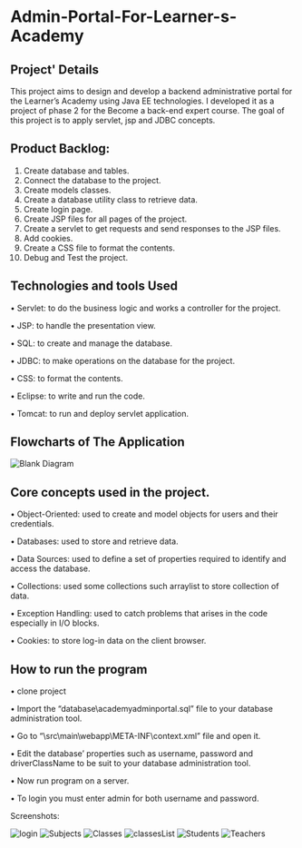 # Admin-Portal-For-Learner-s-Academy
## Project' Details
This project aims to design and develop a backend administrative portal for the Learner’s Academy using Java EE technologies. I developed it as a project of phase 2 for the Become a back-end expert course.
The goal of this project is to apply servlet, jsp and JDBC concepts.

## Product Backlog:
1.	Create database and tables.
2.	Connect the database to the project.
3.	Create models classes.
4.	Create  a database utility class to retrieve data.
5.	Create login page.
6.	Create JSP files for all pages of the project.
7.	Create a servlet to get requests and send responses to the JSP files.
8.	Add cookies.
9.	Create a CSS file to format the contents.
10.	Debug and Test the project.

## Technologies and tools Used
•	Servlet: to do the business logic and works a controller for the project. 

•	JSP: to handle the presentation view.

•	SQL: to create and manage the database.

•	JDBC: to make operations on the database for the project.

•	CSS: to format the contents.

•	Eclipse: to write and run the code.

•	Tomcat: to run and deploy servlet application.

## Flowcharts of The Application

![Blank Diagram](https://user-images.githubusercontent.com/64940728/120771636-182e8e00-c528-11eb-92bb-f5856138c93f.png)


## Core concepts used in the project. 
•	Object-Oriented: used to create and model objects for users and their credentials.

•	Databases: used to store and retrieve data.

•	Data Sources: used to define a set of properties required to identify and access the database.

•	Collections: used some collections such arraylist to store collection of data. 

•	Exception Handling: used to catch problems that arises in the code especially in I/O blocks.

•	Cookies: to store log-in data on the client browser. 


## How to run the program
•	clone project

•	Import the “database\academyadminportal.sql” file to your database administration tool.

•	Go to “\src\main\webapp\META-INF\context.xml” file and open it.

•	Edit the database’ properties such as username, password and driverClassName to be suit to your database administration tool.

•	Now run program on a server.

•	To login you must enter admin for both username and password.

Screenshots:

![login](https://user-images.githubusercontent.com/87704779/173202367-77131906-ad87-4497-80f9-3822aacdf415.jpg)
![Subjects](https://user-images.githubusercontent.com/87704779/173202381-7be1b704-1c0f-4e81-a798-002850342ca8.jpg)
![Classes](https://user-images.githubusercontent.com/87704779/173202382-dd2b776e-8bb0-4020-b519-87570e6b787e.jpg)
![classesList](https://user-images.githubusercontent.com/87704779/173202383-7574e031-5e34-429d-8026-31ce96a41402.jpg)
![Students](https://user-images.githubusercontent.com/87704779/173202397-f98d3b44-3d60-44a0-938f-2fb44634e4e1.jpg)
![Teachers](https://user-images.githubusercontent.com/87704779/173202398-a213a47d-1c77-4222-a475-51ee0133263e.jpg)
